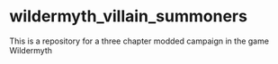 # wildermyth_villain_summoners
This is a repository for a three chapter modded campaign in the game Wildermyth
